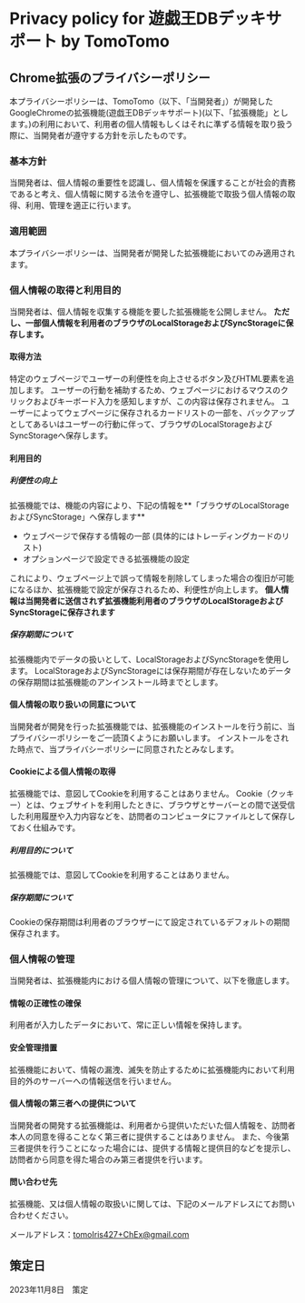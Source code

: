# Privacy policy for 遊戯王DBデッキサポート by TomoTomo
## Chrome拡張のプライバシーポリシー

本プライバシーポリシーは、TomoTomo（以下、「当開発者」）が開発したGoogleChromeの拡張機能(遊戯王DBデッキサポート)(以下、「拡張機能」とします。)の利用において、利用者の個人情報もしくはそれに準ずる情報を取り扱う際に、当開発者が遵守する方針を示したものです。

### 基本方針
当開発者は、個人情報の重要性を認識し、個人情報を保護することが社会的責務であると考え、個人情報に関する法令を遵守し、拡張機能で取扱う個人情報の取得、利用、管理を適正に行います。

### 適用範囲
本プライバシーポリシーは、当開発者が開発した拡張機能においてのみ適用されます。

### 個人情報の取得と利用目的
当開発者は、個人情報を収集する機能を要した拡張機能を公開しません。
**ただし、一部個人情報を利用者のブラウザのLocalStorageおよびSyncStorageに保存します。**

#### 取得方法
特定のウェブページでユーザーの利便性を向上させるボタン及びHTML要素を追加します。
ユーザーの行動を補助するため、ウェブページにおけるマウスのクリックおよびキーボード入力を感知しますが、この内容は保存されません。
ユーザーによってウェブページに保存されるカードリストの一部を、バックアップとしてあるいはユーザーの行動に伴って、ブラウザのLocalStorageおよびSyncStorageへ保存します。

#### 利用目的
##### 利便性の向上
拡張機能では、機能の内容により、下記の情報を**「ブラウザのLocalStorageおよびSyncStorage」へ保存します**
- ウェブページで保存する情報の一部 (具体的にはトレーディングカードのリスト)
- オプションページで設定できる拡張機能の設定

これにより、ウェブページ上で誤って情報を削除してしまった場合の復旧が可能になるほか、拡張機能で設定が保存されるため、利便性が向上します。
**個人情報は当開発者に送信されず拡張機能利用者のブラウザのLocalStorageおよびSyncStorageに保存されます**

##### 保存期間について
拡張機能内でデータの扱いとして、LocalStorageおよびSyncStorageを使用します。
LocalStorageおよびSyncStorageには保存期間が存在しないためデータの保存期間は拡張機能のアンインストール時までとします。

#### 個人情報の取り扱いの同意について
当開発者が開発を行った拡張機能では、拡張機能のインストールを行う前に、当プライバシーポリシーをご一読頂くようにお願いします。
インストールをされた時点で、当プライバシーポリシーに同意されたとみなします。

#### Cookieによる個人情報の取得
拡張機能では、意図してCookieを利用することはありません。
Cookie（クッキー）とは、ウェブサイトを利用したときに、ブラウザとサーバーとの間で送受信した利用履歴や入力内容などを、訪問者のコンピュータにファイルとして保存しておく仕組みです。

##### 利用目的について
拡張機能では、意図してCookieを利用することはありません。

##### 保存期間について
Cookieの保存期間は利用者のブラウザーにて設定されているデフォルトの期間保存されます。

### 個人情報の管理
当開発者は、拡張機能内における個人情報の管理について、以下を徹底します。

#### 情報の正確性の確保
利用者が入力したデータにおいて、常に正しい情報を保持します。

#### 安全管理措置
拡張機能において、情報の漏洩、滅失を防止するために拡張機能内において利用目的外のサーバーへの情報送信を行いません。

#### 個人情報の第三者への提供について
当開発者の開発する拡張機能は、利用者から提供いただいた個人情報を、訪問者本人の同意を得ることなく第三者に提供することはありません。
また、今後第三者提供を行うことになった場合には、提供する情報と提供目的などを提示し、訪問者から同意を得た場合のみ第三者提供を行います。

#### 問い合わせ先
拡張機能、又は個人情報の取扱いに関しては、下記のメールアドレスにてお問い合わせください。

メールアドレス：tomoIris427+ChEx@gmail.com

## 策定日
2023年11月8日　策定  

